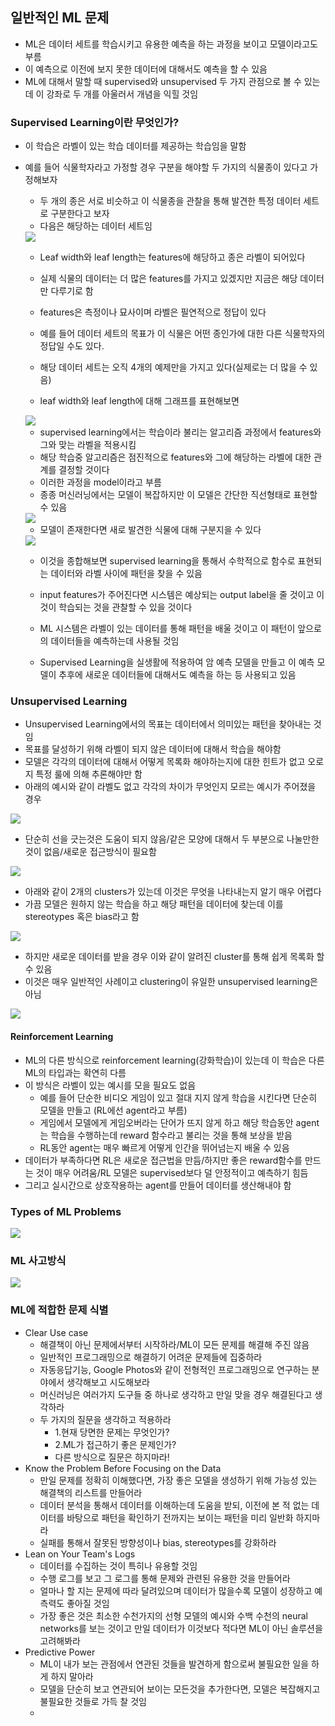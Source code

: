 ## 일반적인 ML 문제
- ML은 데이터 세트를 학습시키고 유용한 예측을 하는 과정을 보이고 모델이라고도 부름
- 이 예측으로 이전에 보지 못한 데이터에 대해서도 예측을 할 수 있음
- ML에 대해서 말할 때 supervised와 unsupervised 두 가지 관점으로 볼 수 있는데 이 강좌로 두 개를 아울러서 개념을 익힐 것임

### Supervised Learning이란 무엇인가?
- 이 학습은 라벨이 있는 학습 데이터를 제공하는 학습임을 말함
- 예를 들어 식물학자라고 가정할 경우 구분을 해야할 두 가지의 식물종이 있다고 가정해보자
  - 두 개의 종은 서로 비슷하고 이 식물종을 관찰을 통해 발견한 특정 데이터 세트로 구분한다고 보자
  - 다음은 해당하는 데이터 세트임
  <img src="https://user-images.githubusercontent.com/32586985/71637392-cb38ef00-2c85-11ea-8ae2-87b864a994ab.PNG">
  
  - Leaf width와 leaf length는 features에 해당하고 종은 라벨이 되어있다
  - 실제 식물의 데이터는 더 많은 features를 가지고 있겠지만 지금은 해당 데이터만 다루기로 함
  - features은 측정이나 묘사이며 라벨은 필연적으로 정답이 있다
  - 예를 들어 데이터 세트의 목표가 이 식물은 어떤 종인가에 대한 다른 식물학자의 정답일 수도 있다.
  - 해당 데이터 세트는 오직 4개의 예제만을 가지고 있다(실제로는 더 많을 수 있음)
  
  - leaf width와 leaf length에 대해 그래프를 표현해보면
  <img src="https://user-images.githubusercontent.com/32586985/71637412-371b5780-2c86-11ea-9d39-8bfee328c904.PNG">
  
  
  - supervised learning에서는 학습이라 불리는 알고리즘 과정에서 features와 그와 맞는 라벨을 적용시킴
  - 해당 학습중 알고리즘은 점진적으로 features와 그에 해당하는 라벨에 대한 관계를 결정할 것이다
  - 이러한 과정을 model이라고 부름
  - 종종 머신러닝에서는 모델이 복잡하지만 이 모델은 간단한 직선형태로 표현할 수 있음
  <img src="https://user-images.githubusercontent.com/32586985/72659032-d49fb680-39fc-11ea-941e-8f92682f96b2.PNG">
  
  
  - 모델이 존재한다면 새로 발견한 식물에 대해 구분지을 수 있다
  <img src="https://user-images.githubusercontent.com/32586985/72659051-116bad80-39fd-11ea-99f0-6f7f45175e79.PNG">
  
  - 이것을 종합해보면 supervised learning을 통해서 수학적으로 함수로 표현되는 데이터와 라벨 사이에 패턴을 찾을 수 있음
  - input features가 주어진다면 시스템은 예상되는 output label을 줄 것이고 이것이 학습되는 것을 관찰할 수 있을 것이다
  - ML 시스템은 라벨이 있는 데이터를 통해 패턴을 배울 것이고 이 패턴이 앞으로의 데이터들을 예측하는데 사용될 것임
  
  - Supervised Learning을 실생활에 적용하여 암 예측 모델을 만들고 이 예측 모델이 추후에 새로운 데이터들에 대해서도 예측을 하는 등 사용되고 있음

### Unsupervised Learning
- Unsupervised Learning에서의 목표는 데이터에서 의미있는 패턴을 찾아내는 것임
- 목표를 달성하기 위해 라벨이 되지 않은 데이터에 대해서 학습을 해야함
- 모델은 각각의 데이터에 대해서 어떻게 목록화 해야하는지에 대한 힌트가 없고 오로지 특정 룰에 의해 추론해야만 함
- 아래의 예시와 같이 라벨도 없고 각각의 차이가 무엇인지 모르는 예시가 주어졌을 경우
<img src="https://user-images.githubusercontent.com/32586985/72659141-8095d180-39fe-11ea-8b10-94dd7fdd3949.PNG">

- 단순히 선을 긋는것은 도움이 되지 않음/같은 모양에 대해서 두 부분으로 나눌만한 것이 없음/새로운 접근방식이 필요함
<img src="https://user-images.githubusercontent.com/32586985/72659153-b5a22400-39fe-11ea-8fab-f197d6d6cc3a.PNG">

- 아래와 같이 2개의 clusters가 있는데 이것은 무엇을 나타내는지 알기 매우 어렵다
- 가끔 모델은 원하지 않는 학습을 하고 해당 패턴을 데이터에 찾는데 이를 stereotypes 혹은 bias라고 함
<img src="https://user-images.githubusercontent.com/32586985/72659188-25b0aa00-39ff-11ea-8581-9f0000f0f9cc.PNG">

- 하지만 새로운 데이터를 받을 경우 이와 같이 알려진 cluster를 통해 쉽게 목록화 할 수 있음
- 이것은 매우 일반적인 사례이고 clustering이 유일한 unsupervised learning은 아님
<img src="https://user-images.githubusercontent.com/32586985/72659195-5a246600-39ff-11ea-9e40-104bb8917d5d.PNG">


#### Reinforcement Learning
- ML의 다른 방식으로 reinforcement learning(강화학습)이 있는데 이 학습은 다른 ML의 타입과는 확연히 다름
- 이 방식은 라벨이 있는 예시를 모을 필요도 없음
  - 예를 들어 단순한 비디오 게임이 있고 절대 지지 않게 학습을 시킨다면 단순히 모델을 만들고 (RL에선 agent라고 부름)
  - 게임에서 모델에게 게임오버라는 단어가 뜨지 않게 하고 해당 학습동안 agent는 학습을 수행하는데 reward 함수라고 불리는 것을 통해 보상을 받음
  - RL동안 agent는 매우 빠르게 어떻게 인간을 뛰어넘는지 배울 수 있음
- 데이터가 부족하다면 RL은 새로운 접근법을 만듬/하지만 좋은 reward함수를 만드는 것이 매우 어려움/RL 모델은 supervised보다 덜 안정적이고 예측하기 힘듬
- 그리고 실시간으로 상호작용하는 agent를 만들어 데이터를 생산해내야 함

### Types of ML Problems
<img src="https://user-images.githubusercontent.com/32586985/72659284-afad4280-3a00-11ea-89e7-1692e27e02f4.PNG">

### ML 사고방식
<img src="https://user-images.githubusercontent.com/32586985/72664297-7f38c900-3a3f-11ea-9caf-3b116dfd2c94.PNG">

### ML에 적합한 문제 식별
- Clear Use case 
  - 해결책이 아닌 문제에서부터 시작하라/ML이 모든 문제를 해결해 주진 않음
  - 일반적인 프로그래밍으로 해결하기 어려운 문제들에 집중하라
  - 자동응답기능, Google Photos와 같이 전형적인 프로그래밍으로 연구하는 분야에서 생각해보고 시도해보라
  - 머신러닝은 여러가지 도구들 중 하나로 생각하고 만일 맞을 경우 해결된다고 생각하라
  - 두 가지의 질문을 생각하고 적용하라
    - 1.현재 당면한 문제는 무엇인가?
    - 2.ML가 접근하기 좋은 문제인가?
    - 다른 방식으로 질문은 하지마라!
- Know the Problem Before Focusing on the Data
  - 만일 문제를 정확히 이해했다면, 가장 좋은 모델을 생성하기 위해 가능성 있는 해결책의 리스트를 만들어라
  - 데이터 분석을 통해서 데이터를 이해하는데 도움을 받되, 이전에 본 적 없는 데이터를 바탕으로 패턴을 확인하기 전까지는 보이는 패턴을 미리 일반화 하지마라 
  - 실패를 통해서 잘못된 방향성이나 bias, stereotypes를 강화하라
- Lean on Your Team's Logs
  - 데이터를 수집하는 것이 특히나 유용할 것임
  - 수행 로그를 보고 그 로그를 통해 문제와 관련된 유용한 것을 만들어라
  - 얼마나 할 지는 문제에 따라 달려있으며 데이터가 많을수록 모델이 성장하고 예측력도 좋아질 것임
  - 가장 좋은 것은 최소한 수천가지의 선형 모델의 예시와 수백 수천의 neural networks를 보는 것이고 만일 데이터가 이것보다 적다면 ML이 아닌 솔루션을 고려해봐라
- Predictive Power
  - ML이 내가 보는 관점에서 연관된 것들을 발견하게 함으로써 불필요한 일을 하게 하지 말아라
  - 모델을 단순히 보고 연관되어 보이는 모든것을 추가한다면, 모델은 복잡해지고 불필요한 것들로 가득 찰 것임
  - 
